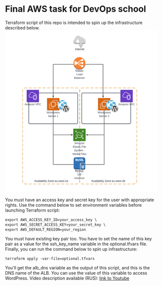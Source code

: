 # Final AWS task for DevOps school
Terraform script of this repo is intended to spin up the infrastructure described below.
![Alt text](infra.png?raw=true)

You must have an access key and secret key for the user with appropriate rights.
Use the command below to set environment variables before launching Terraform script:
```
export AWS_ACCESS_KEY_ID=your_access_key \
export AWS_SECRET_ACCESS_KEY=your_secret_key \
export AWS_DEFAULT_REGION=your_region
```
You must have existing key pair too. You have to set the name of this key pair as a value for the ssh_key_name variable in the optional.tfvars file.
Finally, you can run the command below to spin up infrastructure:
```
terraform apply -var-file=optional.tfvars
```
You'll get the alb_dns variable as the output of this script, and this is the DNS name of the ALB. You can use the value of this variable to access WordPress.
Video description available (RUS): [link to Youtube](https://www.youtube.com/watch?v=hR2Y9peORDk) 
